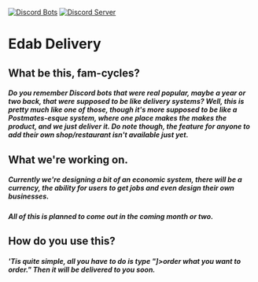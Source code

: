 [![Discord Bots](https://discordbots.org/api/widget/status/412401784586371102.svg)](https://discordbots.org/bot/412401784586371102)
[![Discord Server](https://discordapp.com/api/guilds/380310916341956610/embed.png)](https://discord.me/xdd)

Edab Delivery
======
## What be this, fam-cycles?
##### Do you remember Discord bots that were real popular, maybe a year or two back, that were supposed to be like delivery systems? Well, this is pretty much like one of those, though it's more supposed to be like a Postmates-esque system, where one place makes the makes the product, and we just deliver it. Do note though, the feature for anyone to add their own shop/restaurant isn't available just yet.


## What we're working on.</h1>
##### Currently we're designing a bit of an economic system, there will be a currency, the ability for users to get jobs and even design their own businesses.
##### All of this is planned to come out in the coming month or two.


## How do you use this?
##### 'Tis quite simple, all you have to do is type "]>order *what you want to order*." Then it will be delivered to you soon.
